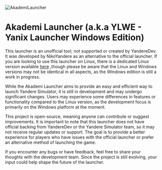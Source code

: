 ![AkademiLauncher](https://github.com/user-attachments/assets/c8f7b250-0ded-4f20-9ae7-462e2768bf7d)



# Akademi Launcher (a.k.a YLWE - Yanix Launcher Windows Edition)
This launcher is an unofficial tool, not supported or created by YandereDev. It was developed by NikoYandere as an alternative to the official launcher. If you are looking to use this launcher on Linux, there is a dedicated Linux version available [here](https://github.com/NikoYandere/yanix-launcher) ,though please be aware that the Linux and Windows versions may not be identical in all aspects, as the Windows edition is still a work in progress.

While the Akademi Launcher aims to provide an easy and efficient way to launch Yandere Simulator, it is still in development and may undergo significant changes. Users may experience some differences in features or functionality compared to the Linux version, as the development focus is primarily on the Windows platform at the moment.

This project is open-source, meaning anyone can contribute or suggest improvements. It is important to note that this launcher does not have official backing from YandereDev or the Yandere Simulator team, so it may not receive regular updates or support. The goal is to provide a better experience for players who have issues with the official launcher or prefer an alternative method of launching the game.

If you encounter any bugs or have feedback, feel free to share your thoughts with the development team. Since the project is still evolving, your input could help shape the future of the launcher.
